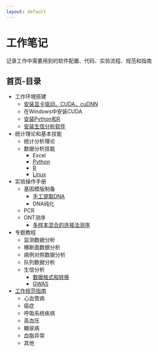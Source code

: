 ```yaml
---
layout: default
---
```


# 工作笔记
记录工作中需要用到的软件配置、代码、实验流程、规范和指南
## 首页-目录
- 工作环境搭建
  - [安装显卡驱动、CUDA、cuDNN](work_env/Ubuntu_install_Nvidia_CUDA.md)
  - 在Windows中安装CUDA
  - [安装Python和R](work_env/Python_R_install.md)
  - [安装生信分析软件](work_env/bioinfo_software.md)
- 统计理论和基本技能
  - 统计分析理论
  - 数据分析技能
    - Excel
    - [Python](basic_data_analysis/Python.md)
    - [R](basic_data_analysis/R.md)
    - [Linux](basic_data_analysis/Linux.md)
- 实验操作手册
  - 基因模版制备
    - [手工提取DNA](lab_protocol/manual_DNA_extraction.md)
    - DNA纯化
  - PCR
  - ONT测序
    - [多样本混合的连接法测序](lab_protocol/ONT_logation_sequencing.md)
- 专题教程
  - 监测数据分析 
  - 横断面数据分析
  - 病例对照数据分析
  - 队列数据分析
  - 生信分析
    - [数据格式和转换](bioinfo_analysis/data_trans.md)
    - [GWAS](bioinfo_analysis/GWAS.md)
- [工作规范指南](guideline/guideline_catalogs.md)
  - 心血管病
  - 癌症
  - 呼吸系统疾病
  - 高血压
  - 糖尿病
  - 血脂异常
  - 其他

